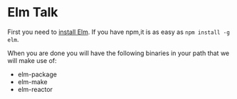 # Elm Talk
First you need to [install Elm](http://elm-lang.org/install).
If you have npm,it is as easy as `npm install -g elm`.

When you are done you will have the following binaries in your path that we will
make use of:
- elm-package
- elm-make
- elm-reactor

